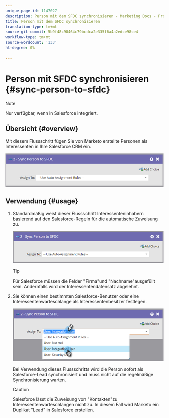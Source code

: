 ```yaml
---
unique-page-id: 1147027
description: Person mit dem SFDC synchronisieren - Marketing Docs - Produktdokumentation
title: Person mit dem SFDC synchronisieren
translation-type: tm+mt
source-git-commit: 5b9f48c98464c79bcdca2e335f6a4a2edce98ce4
workflow-type: tm+mt
source-wordcount: '133'
ht-degree: 0%

---
```



# Person mit SFDC synchronisieren {#sync-person-to-sfdc}

>[!NOTE]
>
>Nur verfügbar, wenn in Salesforce integriert.

## Übersicht {#overview}

Mit diesem Flussschritt fügen Sie von Marketo erstellte Personen als Interessenten in Ihre Salesforce CRM ein.

![](assets/sync-person-to-sfdc.png)

## Verwendung {#usage}

1. Standardmäßig weist dieser Flussschritt Interessenteninhabern basierend auf den Salesforce-Regeln für die automatische Zuweisung zu.

   ![](assets/sync-person-to-sfdc.png)

   >[!TIP]
   >
   >Für Salesforce müssen die Felder &quot;Firma&quot;und &quot;Nachname&quot;ausgefüllt sein. Andernfalls wird der Interessentendatensatz abgelehnt.

1. Sie können einen bestimmten Salesforce-Benutzer oder eine Interessentenwarteschlange als Interessentenbesitzer festlegen.

   ![](assets/sync-person-to-sfdc-2.png)

   Bei Verwendung dieses Flussschritts wird die Person sofort als Salesforce-Lead synchronisiert und muss nicht auf die regelmäßige Synchronisierung warten.

   >[!CAUTION]
   >
   >Salesforce lässt die Zuweisung von &quot;Kontakten&quot;zu Interessentenwarteschlangen nicht zu. In diesem Fall wird Marketo ein Duplikat &quot;Lead&quot; in Salesforce erstellen.
